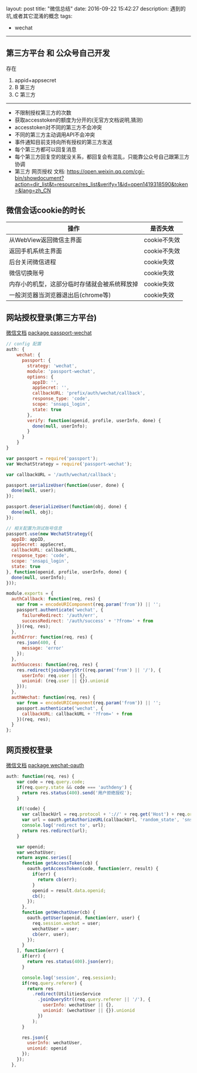 layout: post
title: "微信总结"
date: 2016-09-22 15:42:27
description:  遇到的坑,或者其它混淆的概念
tags:
- wechat
---

## 第三方平台 和 公众号自己开发
存在 
1. appid+appsecret
2. B 第三方
3. C 第三方

---------------

- 不限制授权第三方的次数
- 获取accesstoken的额度为分开的(无官方文档说明,猜测)
- accesstoken对不同的第三方不会冲突
- 不同的第三方主动调用API不会冲突
- 事件通知目前支持向所有授权的第三方发送
- 每个第三方都可以回复消息
- 每个第三方回复空的就没关系，都回复会有混乱，只能靠公众号自己跟第三方协调
- 第三方 网页授权 文档: https://open.weixin.qq.com/cgi-bin/showdocument?action=dir_list&t=resource/res_list&verify=1&id=open1419318590&token=&lang=zh_CN


## 微信会话cookie的时长
操作 | 是否失效
----|----
从WebView返回微信主界面 |   cookie不失效
返回手机系统主界面   | cookie不失效
后台关闭微信进程    | cookie失效
微信切换账号 | cookie失效
内存小的机型，这部分临时存储就会被系统释放掉 | cookie失效
一般浏览器当浏览器退出后(chrome等)  | cookie失效

## 网站授权登录(第三方平台)
[微信文档](https://open.weixin.qq.com/cgi-bin/showdocument?action=dir_list&t=resource/res_list&verify=1&id=open1419316505&token=&lang=zh_CN)
[package passport-wechat](https://github.com/liangyali/passport-wechat)
```js
// config 配置
auth: {
    wechat: {
      passport: {
        strategy: 'wechat',
        module: 'passport-wechat',
        options: {
          appID: '',
          appSecret: '',
          callbackURL: 'prefix/auth/wechat/callback',
          response_type: 'code',
          scope: 'snsapi_login',
          state: true
        },
        verify: function(openid, profile, userInfo, done) {
          done(null, userInfo);
        }
      }
    }
}
```

```js
var passport = require('passport');
var WechatStrategy = require('passport-wechat');

var callbackURL = '/auth/wechat/callback';

passport.serializeUser(function(user, done) {
  done(null, user);
});

passport.deserializeUser(function(obj, done) {
  done(null, obj);
});

// 相关配置为测试账号信息
passport.use(new WechatStrategy({
  appID: appID,
  appSecret: appSecret,
  callbackURL: callbackURL,
  response_type: 'code',
  scope: 'snsapi_login',
  state: true
}, function(openid, profile, userInfo, done) {
  done(null, userInfo);
}));

module.exports = {
  authCallback: function(req, res) {
    var from = encodeURIComponent(req.param('from')) || '';
    passport.authenticate('wechat', {
      failureRedirect: '/auth/err',
      successRedirect: '/auth/success' + '?from=' + from
    })(req, res);
  },
  authError: function(req, res) {
    res.json(400, {
      message: 'error'
    });
  },
  authSuccess: function(req, res) {
    res.redirect(joinQueryStr((req.param('from') || '/'), {
      userInfo: req.user || {},
      unionid: (req.user || {}).unionid
    }));
  },
  authWechat: function(req, res) {
    var from = encodeURIComponent(req.param('from')) || '';
    passport.authenticate('wechat', {
      callbackURL: callbackURL + '?from=' + from
    })(req, res);
  }
};
```


## 网页授权登录
[微信文档](http://mp.weixin.qq.com/wiki/17/c0f37d5704f0b64713d5d2c37b468d75.html)
[package wechat-oauth](https://github.com/node-webot/wechat-oauth)
```js
auth: function(req, res) {
    var code = req.query.code;
    if(req.query.state && code === 'authdeny') {
      return res.status(400).send('用户拒绝授权');
    }

    if(!code) {
      var callbackUrl = req.protocol + '://' + req.get('Host') + req.originalUrl;
      var url = oauth.getAuthorizeURL(callbackUrl, 'random_state', 'snsapi_userinfo');
      console.log('redirect to', url);
      return res.redirect(url);
    }

    var openid;
    var wechatUser;
    return async.series([
      function getAccessToken(cb) {
        oauth.getAccessToken(code, function(err, result) {
          if(err) {
            return cb(err);
          }
          openid = result.data.openid;
          cb();
        });
      },
      function getWechatUser(cb) {
        oauth.getUser(openid, function(err, user) {
          req.session.wechat = user;
          wechatUser = user;
          cb(err, user);
        });
      }
    ], function(err) {
      if(err) {
        return res.status(400).json(err);
      }

      console.log('session', req.session);
      if(req.query.referer) {
        return res
          .redirect(UtilitiesService
            .joinQueryStr((req.query.referer || '/'), {
              userInfo: wechatUser || {},
              unionid: (wechatUser || {}).unionid
            })
          );
      }

      res.json({
        userInfo: wechatUser,
        unionid: openid
      });
    });
  },
```
